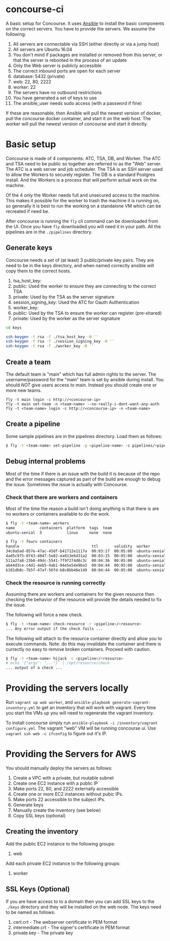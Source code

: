 # concourse-ci

A basic setup for Concourse.  It uses [Ansible](https://www.ansible.com/) to install the basic components on the correct servers.  You have to provide the servers.  We assume the following:

1. All servers are connectable via SSH (either directly or via a jump host)
2. All servers are Ubuntu 16.04
3. You don't mind if packages are installed or removed from this server, or that the server is rebooted in the process of an update
4. Only the Web server is publicly accessible
5. The correct inbound ports are open for each server
  1. database: 5432 (private)
  2. web: 22, 80, 2222
  3. worker: 22
6. The servers have no outbound restrictions
7. You have generated a set of keys to use
8. The ansible_user needs sudo access (with a password if fine)

If these are reasonable, then Ansible will pull the newest version of docker, pull the concourse docker container, and start it on the web host.  The worker will pull the newest version of concourse and start it directly.

# Basic setup

Concourse is made of 4 components: ATC, TSA, DB, and Worker.  The ATC and TSA need to be public so together are referred to as the "Web" server.  The ATC is a web server and job scheduler.  The TSA is an SSH server used to allow the Workers to securely register.  The DB is a standard Postgres install.  And the Workers is a process that will perform actual work on the machine.

Of the 4 only the Worker needs full and unsecured access to the machine.  This makes it possible for the worker to trash the machine it is running on, so generally it is best to run the working on a standalone VM which can be recreated if need be.

After concourse is running the `fly` cli command can be downloaded from the UI.  Once you have `fly` downloaded you will need it in your path.  All the pipelines are in the `./pipelines` directory.

## Generate keys

Concourse needs a set of (at least) 3 public/private key pairs.  They are need to be in the keys directory, and when named correctly ansible will copy them to the correct hosts.

1. tsa_host_key:
  1. public:  Used the worker to ensure they are connecting to the correct TSA
  2. private: Used by the TSA as the server signature
2. session_signing_key:  Used the ATC for Oauth Authentication
3. worker_key:
  1. public:  Used by the TSA to ensure the worker can register (pre-shared)
  2. private: Used by the worker as the server signature

```bash
cd keys

ssh-keygen -t rsa -f ./tsa_host_key -N ''
ssh-keygen -t rsa -f ./session_signing_key -N ''
ssh-keygen -t rsa -f ./worker_key -N ''
```

## Create a team

The default team is "main" which has full admin rights to the server.  The username/password for the "main" team is set by ansible during install.  You should *NOT* give users access to main.  Instead you should create one or more new teams.

```
fly -t main login -c http://<concourse-ip>
fly -t main set-team -n <team-name> --no-really-i-dont-want-any-auth
fly -t <team-name> login -c http://<concourse-ip> -n <team-name>
```

## Create a pipeline

Some sample pipelines are in the pipelines directory.  Load them as follows:

```bash
$ fly -t <team-name> set-pipeline -p <pipeline-name> -c pipelines/<pipeline-to-load>.yml
```

## Debug internal problems

Most of the time if there is an issue with the build it is because of the repo and the error messages captured as part of the build are enough to debug the issue.  Sometimes the issue is actually with Concourse.

### Check that there are workers and containers

Most of the time the reason a build isn't doing anything is that there is are no workers or containers available to do the work.

```bash
$ fly -t <team-name> workers
name           containers  platform  tags  team
ubuntu-xenial  5           linux     none  none

$ fly -t fourv containers
handle                                ttl       validity  worker         pipeline   job                build #  build id  type   name               attempt
34c0a5ad-857e-47ac-45df-b41712e1117a  00:03:17  00:05:00  ubuntu-xenial  sample-pr  none               none     none      get    concourse-pr-test  n/a
4ad5c975-0743-4047-5e82-ea813e6431a2  00:03:15  00:05:00  ubuntu-xenial  sample-pr  none               none     none      check  concourse-pr-test  n/a
511a2fa8-23b6-49dc-5541-7f9f274d8c3c  00:04:36  00:05:00  ubuntu-xenial  sample-pr  none               none     none      check  concourse-pr-test  n/a
ab44d3ce-c4d1-4eb5-4ab1-04e5e54e9ba3  00:04:44  00:05:00  ubuntu-xenial  sample-pr  concourse-pr-test  1        1         get    concourse-pr-test  n/a
b101db8c-7b5f-47af-56fd-b8c8bb46e149  00:04:44  00:05:00  ubuntu-xenial  sample-pr  concourse-pr-test  1        1         check  concourse-pr-test  n/a
```

### Check the resource is running correctly

Assuming there are workers and containers for the given resource then checking the behavior of the resource will provide the details needed to fix the issue.  

The following will force a new check.

```bash
$ fly -t <team-name> check-resource -r <pipeline>/<resource>
... Any error output if the check fails ...
```

The following will attach to the resource container directly and allow you to execute commands.  Note: do this may invalidate the container and there is currectly no easy to remove broken containers.  Proceed with caution.

```bash
$ fly -t <team-name> hijack -c <pipeline>/<resource>
# echo '{"args": "..."}' | /opt/resource/check
... output of a check ...
```

# Providing the servers locally

Run `vagrant up web worker`, and `ansible-playbook generate-vagrant-inventory.yml` to get an inventory that will work with vagrant.  Every time you start the VMs up you will need to regenerate the vagrant inventory.

To install concourse simply run `ansible-playbook -i /inventory/vagrant configure.yml`.  The vagrant "web" VM will be running concourse ui.  Use `vagrant ssh web -c ifconfig` to figure out it's IP.

# Providing the Servers for AWS

You should manually deploy the servers as follows:

1. Create a VPC with a private, but routable subnet
2. Create one EC2 instance with a public IP
  1. Make ports 22, 80, and 2222 externally accessible
3. Create one or more EC2 instances without pubic IPs.
  1. Make ports 22 accessible to the subject IPs.
4. Generate keys
5. Manually create the inventory (see below)
6. Copy SSL keys (optional)

## Creating the inventory

Add the public EC2 instance to the following groups:
1. web

Add each private EC2 instance to the following groups:
1. worker

## SSL Keys (Optional)

If you are have access to to a domain then you can add SSL keys to the `./keys` directory and they will be installed on the web node.  The keys need to be named as follows:

1. cert.crt - The webserver certificate in PEM format
2. intermediate.crt - The signer's certificate in PEM format
3. private.key - The private key
